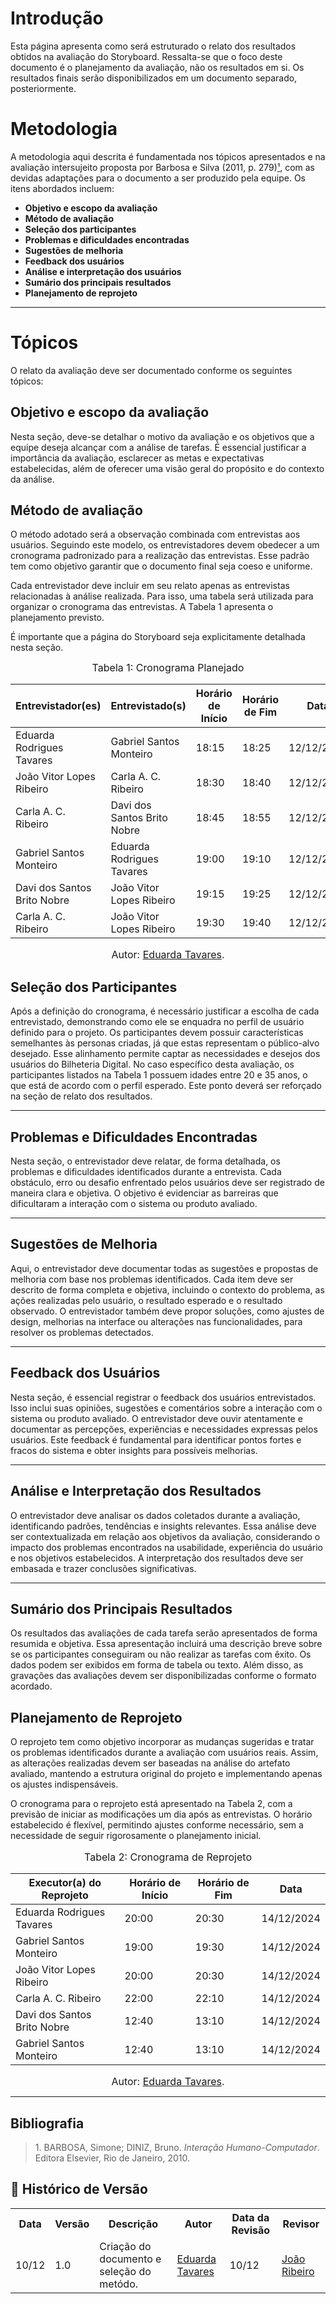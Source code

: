 # Introdução

Esta página apresenta como será estruturado o relato dos resultados obtidos na avaliação do Storyboard. Ressalta-se que o foco deste documento é o planejamento da avaliação, não os resultados em si. Os resultados finais serão disponibilizados em um documento separado, posteriormente.

# Metodologia

A metodologia aqui descrita é fundamentada nos tópicos apresentados e na avaliação intersujeito proposta por Barbosa e Silva (2011, p. 279)[¹](#1), com as devidas adaptações para o documento a ser produzido pela equipe. Os itens abordados incluem:

- **Objetivo e escopo da avaliação**
- **Método de avaliação**
- **Seleção dos participantes**
- **Problemas e dificuldades encontradas**
- **Sugestões de melhoria**
- **Feedback dos usuários**
- **Análise e interpretação dos usuários**
- **Sumário dos principais resultados**
- **Planejamento de reprojeto**

---

# Tópicos

O relato da avaliação deve ser documentado conforme os seguintes tópicos:

## Objetivo e escopo da avaliação

Nesta seção, deve-se detalhar o motivo da avaliação e os objetivos que a equipe deseja alcançar com a análise de tarefas. É essencial justificar a importância da avaliação, esclarecer as metas e expectativas estabelecidas, além de oferecer uma visão geral do propósito e do contexto da análise.

## Método de avaliação

O método adotado será a observação combinada com entrevistas aos usuários. Seguindo este modelo, os entrevistadores devem obedecer a um cronograma padronizado para a realização das entrevistas. Esse padrão tem como objetivo garantir que o documento final seja coeso e uniforme. 

Cada entrevistador deve incluir em seu relato apenas as entrevistas relacionadas à análise realizada. Para isso, uma tabela será utilizada para organizar o cronograma das entrevistas. A Tabela 1 apresenta o planejamento previsto.

É importante que a página do Storyboard seja explicitamente detalhada nesta seção.

<font size="3"><p style="text-align: center">Tabela 1: Cronograma Planejado</p></font>

| Entrevistador(es)           | Entrevistado(s)             | Horário de Início | Horário de Fim | Data       | Local           |
| --------------------------- | --------------------------- | ----------------- | -------------- | ---------- | --------------- |
| Eduarda Rodrigues Tavares   | Gabriel Santos Monteiro     | 18:15             | 18:25          | 12/12/2024 | Microsoft Teams |
| João Vitor Lopes Ribeiro    | Carla A. C. Ribeiro         | 18:30             | 18:40          | 12/12/2024 | Microsoft Teams |
| Carla A. C. Ribeiro         | Davi dos Santos Brito Nobre | 18:45             | 18:55          | 12/12/2024 | Microsoft Teams |
| Gabriel Santos Monteiro     | Eduarda Rodrigues Tavares   | 19:00             | 19:10          | 12/12/2024 | Microsoft Teams |
| Davi dos Santos Brito Nobre | João Vitor Lopes Ribeiro    | 19:15             | 19:25          | 12/12/2024 | Microsoft Teams |
| Carla A. C. Ribeiro         | João Vitor Lopes Ribeiro    | 19:30             | 19:40          | 12/12/2024 | Microsoft Teams |

<font size="3"><p style="text-align: center">Autor: [Eduarda Tavares](https://github.com/erteduarda).</p></font>

## Seleção dos Participantes

Após a definição do cronograma, é necessário justificar a escolha de cada entrevistado, demonstrando como ele se enquadra no perfil de usuário definido para o projeto. Os participantes devem possuir características semelhantes às personas criadas, já que estas representam o público-alvo desejado. Esse alinhamento permite captar as necessidades e desejos dos usuários do Bilheteria Digital. No caso específico desta avaliação, os participantes listados na Tabela 1 possuem idades entre 20 e 35 anos, o que está de acordo com o perfil esperado. Este ponto deverá ser reforçado na seção de relato dos resultados.

---

## Problemas e Dificuldades Encontradas

Nesta seção, o entrevistador deve relatar, de forma detalhada, os problemas e dificuldades identificados durante a entrevista. Cada obstáculo, erro ou desafio enfrentado pelos usuários deve ser registrado de maneira clara e objetiva. O objetivo é evidenciar as barreiras que dificultaram a interação com o sistema ou produto avaliado.

---

## Sugestões de Melhoria

Aqui, o entrevistador deve documentar todas as sugestões e propostas de melhoria com base nos problemas identificados. Cada item deve ser descrito de forma completa e objetiva, incluindo o contexto do problema, as ações realizadas pelo usuário, o resultado esperado e o resultado observado. O entrevistador também deve propor soluções, como ajustes de design, melhorias na interface ou alterações nas funcionalidades, para resolver os problemas detectados.

---

## Feedback dos Usuários

Nesta seção, é essencial registrar o feedback dos usuários entrevistados. Isso inclui suas opiniões, sugestões e comentários sobre a interação com o sistema ou produto avaliado. O entrevistador deve ouvir atentamente e documentar as percepções, experiências e necessidades expressas pelos usuários. Este feedback é fundamental para identificar pontos fortes e fracos do sistema e obter insights para possíveis melhorias.

---

## Análise e Interpretação dos Resultados

O entrevistador deve analisar os dados coletados durante a avaliação, identificando padrões, tendências e insights relevantes. Essa análise deve ser contextualizada em relação aos objetivos da avaliação, considerando o impacto dos problemas encontrados na usabilidade, experiência do usuário e nos objetivos estabelecidos. A interpretação dos resultados deve ser embasada e trazer conclusões significativas.

---

## Sumário dos Principais Resultados

Os resultados das avaliações de cada tarefa serão apresentados de forma resumida e objetiva. Essa apresentação incluirá uma descrição breve sobre se os participantes conseguiram ou não realizar as tarefas com êxito. Os dados podem ser exibidos em forma de tabela ou texto. Além disso, as gravações das avaliações devem ser disponibilizadas conforme o formato acordado.

## Planejamento de Reprojeto

O reprojeto tem como objetivo incorporar as mudanças sugeridas e tratar os problemas identificados durante a avaliação com usuários reais. Assim, as alterações realizadas devem ser baseadas na análise do artefato avaliado, mantendo a estrutura original do projeto e implementando apenas os ajustes indispensáveis. 

O cronograma para o reprojeto está apresentado na Tabela 2, com a previsão de iniciar as modificações um dia após as entrevistas. O horário estabelecido é flexível, permitindo ajustes conforme necessário, sem a necessidade de seguir rigorosamente o planejamento inicial.

<center>
<font size="3"><p style="text-align: center">Tabela 2: Cronograma de Reprojeto</p></font>

| Executor(a) do Reprojeto    | Horário de Início | Horário de Fim | Data       |
| --------------------------- | ----------------- | -------------- | ---------- |
| Eduarda Rodrigues Tavares   | 20:00             | 20:30          | 14/12/2024 |
| Gabriel Santos Monteiro     | 19:00             | 19:30          | 14/12/2024 |
| João Vitor Lopes Ribeiro    | 20:00             | 20:30          | 14/12/2024 |
| Carla A. C. Ribeiro         | 22:00             | 22:10          | 14/12/2024 |
| Davi dos Santos Brito Nobre | 12:40             | 13:10          | 14/12/2024 |
| Gabriel Santos Monteiro     | 12:40             | 13:10          | 14/12/2024 |

<font size="3"><p style="text-align: center">Autor: [Eduarda Tavares](https://github.com/erteduarda).</p></font>
</center>

---

## Bibliografia

 > <a name="1"></a> 1. BARBOSA, Simone; DINIZ, Bruno. *Interação Humano-Computador*. Editora Elsevier, Rio de Janeiro, 2010.



## :round_pushpin: Histórico de Versão 

<div align="center">
    <table>
        <tr>
            <th>Data</th>
            <th>Versão</th>
            <th>Descrição</th>
            <th>Autor</th>
            <th>Data da Revisão</th>
            <th>Revisor</th>
        </tr>
        <tr>
            <td>10/12</td>
            <td>1.0</td>
            <td>Criação do documento e seleção do metódo.</td>
            <td><a href="https://github.com/erteduarda">Eduarda Tavares</a></td>
            <td>10/12</td>
            <td><a href="https://github.com/Joa0V">João Ribeiro</a></td>
        </tr>
    </table>
</div>
